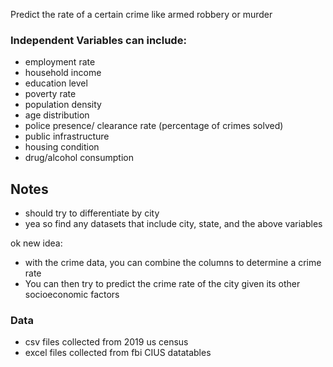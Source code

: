 Predict the rate of a certain crime like armed robbery or murder
### Independent Variables can include:
- employment rate
- household income
- education level
- poverty rate
- population density
- age distribution
- police presence/ clearance rate (percentage of crimes solved)
- public infrastructure
- housing condition
- drug/alcohol consumption
## Notes
- should try to differentiate by city
- yea so find any datasets that include city, state, and the above variables

ok new idea: 
- with the crime data, you can combine the columns to determine a crime rate
- You can then try to predict the crime rate of the city given its other socioeconomic factors
### Data

- csv files collected from 2019 us census
- excel files collected from fbi CIUS datatables